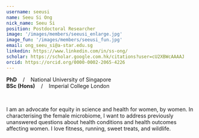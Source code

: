 ```yaml
---
username: seeusi
name: Seeu Si Ong
nick_name: Seeu Si
position: Postdoctoral Researcher
image: '/images/members/seeusi_enlarge.jpg'
image_fun: '/images/members/seeusi_fun.jpg'
email: ong_seeu_si@a-star.edu.sg
linkedin: https://www.linkedin.com/in/ss-ong/
scholar: https://scholar.google.com.hk/citations?user=cU2XBWcAAAAJ
orcid: https://orcid.org/0000-0002-2065-4226
---
```


**PhD** &nbsp;&nbsp; / &nbsp;&nbsp; National University of Singapore<br>
**BSc (Hons)** &nbsp;&nbsp; / &nbsp;&nbsp; Imperial College London

<br/>

I am an advocate for equity in science and health for women, by women. In characterising the female microbiome, I want to address previously unanswered questions about health conditions and health outcomes affecting women. I love fitness, running, sweet treats, and wildlife.